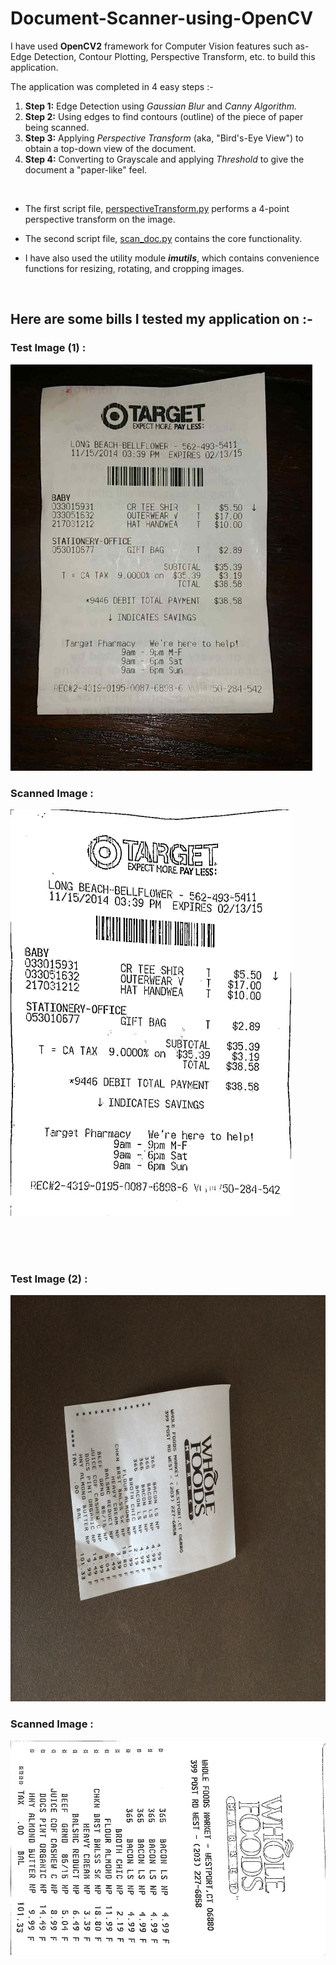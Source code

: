 # Document-Scanner-using-OpenCV
I have used **OpenCV2** framework for Computer Vision features such as- Edge Detection, Contour Plotting, Perspective Transform, etc. to build this application.

The application was completed in 4 easy steps :-
1. **Step 1:** Edge Detection using _Gaussian Blur_ and _Canny Algorithm._
2. **Step 2:** Using edges to find contours (outline) of the piece of paper being scanned.
3. **Step 3:** Applying _Perspective Transform_ (aka, "Bird's-Eye View") to obtain a top-down view of the document.
4. **Step 4:** Converting to Grayscale and applying _Threshold_ to give the document a "paper-like" feel.
</br>

- The first script file, [perspectiveTransform.py](https://github.com/arshpreetsingh134/Document-Scanner-using-OpenCV/blob/master/perspectiveTransform.py) performs a 4-point perspective transform on the image.

- The second script file, [scan_doc.py](https://github.com/arshpreetsingh134/Document-Scanner-using-OpenCV/blob/master/scan_doc.py) contains the core functionality.

- I have also used the utility module ***imutils***, which contains convenience functions for resizing, rotating, and cropping images.


</br>

## Here are some bills I tested my application on :-
### Test Image (1) :
<img src = "https://github.com/arshpreetsingh134/Document-Scanner-using-OpenCV/blob/master/images/test_image.jpg" height=650>
</br>

### Scanned Image :
![Output 1](https://github.com/arshpreetsingh134/Document-Scanner-using-OpenCV/blob/master/images/output_01.jpg)

</br>
</br>
</br>

### Test Image (2) :
<img src = "https://github.com/arshpreetsingh134/Document-Scanner-using-OpenCV/blob/master/images/test_image02.jpg" height=650>
</br>

### Scanned Image :
![Output 1](https://github.com/arshpreetsingh134/Document-Scanner-using-OpenCV/blob/master/images/output_02.jpg)
